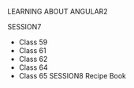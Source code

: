 LEARNING ABOUT ANGULAR2

SESSION7
 * Class 59
 * Class 61
 * Class 62
 * Class 64
 * Class 65
SESSION8
  Recipe Book
  
